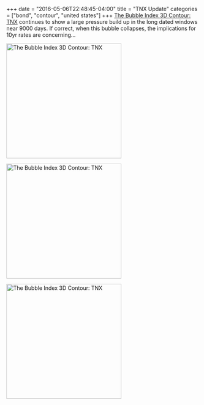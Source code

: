 +++
date = "2016-05-06T22:48:45-04:00"
title = "TNX Update"
categories = ["bond", "contour", "united states"]
+++
<a href="https://bigttrott-thebubbleindex.netdna-ssl.com/WebGL/Indices/TNX/TNX.html" target="_blank">The Bubble Index 3D Contour: TNX</a> continues to show a large pressure build up in the long dated windows near 9000 days. If correct, when this bubble collapses, the implications for 10yr rates are concerning...

<a href="../../../../2016/01/bubble_index_tnx_01032016_1-1024x1024.png"><img src="../../../../2016/01/bubble_index_tnx_01032016_1-300x300.png" alt="The Bubble Index 3D Contour: TNX" width="300" height="300" /></a>

<a href="../../../../2016/01/bubble_index_tnx_01032016_3-min-1024x1024.png"><img src="../../../../2016/01/bubble_index_tnx_01032016_3-min-300x300.png" alt="The Bubble Index 3D Contour: TNX" width="300" height="300" /></a>

<a href="../../../../2016/01/bubble_index_tnx_01032016_4-1024x1024.png"><img src="../../../../2016/01/bubble_index_tnx_01032016_4-300x300.png" alt="The Bubble Index 3D Contour: TNX" width="300" height="300" /></a>
